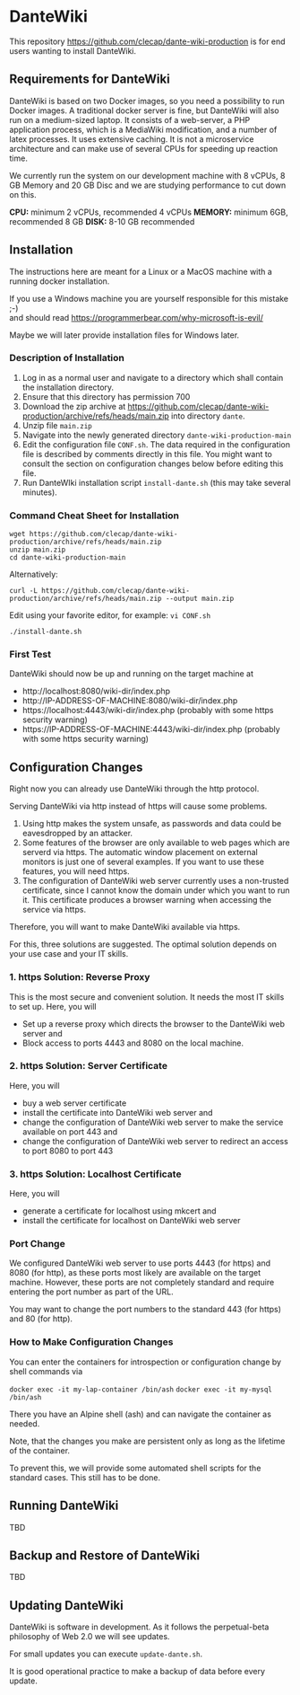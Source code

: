 # DanteWiki

This repository https://github.com/clecap/dante-wiki-production is for end users wanting to install DanteWiki.

## Requirements for DanteWiki

DanteWiki is based on two Docker images, so you need a possibility to run Docker images. A traditional
docker server is fine, but DanteWiki will also run on a medium-sized laptop. It consists of a web-server,
a PHP application process, which is a MediaWiki modification, and a number of latex processes. 
It uses extensive caching. It is not a microservice architecture and can make use of several CPUs
for speeding up reaction time.

We currently run the system on our development machine with 8 vCPUs, 8 GB Memory and 20 GB Disc and we are
studying performance to cut down on this.

**CPU:**  minimum 2 vCPUs, recommended 4 vCPUs
**MEMORY:** minimum 6GB, recommended 8 GB
**DISK:** 8-10 GB recommended

## Installation

The instructions here are meant for a Linux or a MacOS machine with a running docker installation.

If you use a Windows machine you are yourself responsible for this mistake ;-)  
and should read https://programmerbear.com/why-microsoft-is-evil/ 

Maybe we will later provide installation files for Windows later.

### Description of Installation

1. Log in as a normal user and navigate to a directory which shall contain the installation directory.
2. Ensure that this directory has permission 700
3. Download the zip archive at https://github.com/clecap/dante-wiki-production/archive/refs/heads/main.zip into directory `dante`.
4. Unzip file `main.zip`
5. Navigate into the newly generated directory `dante-wiki-production-main`
6. Edit the configuration file `CONF.sh`. The data required in the configuration file is described by comments directly in this file. 
You might want to consult the section on configuration changes below before editing this file.
7. Run DanteWIki installation script `install-dante.sh` (this may take several minutes).

### Command Cheat Sheet for Installation

```
wget https://github.com/clecap/dante-wiki-production/archive/refs/heads/main.zip
unzip main.zip
cd dante-wiki-production-main
```

Alternatively:
```
curl -L https://github.com/clecap/dante-wiki-production/archive/refs/heads/main.zip --output main.zip
```

Edit using your favorite editor, for example: ```vi CONF.sh                                   ```

```./install-dante.sh```

### First Test

DanteWiki should now be up and running on the target machine at 

* http://localhost:8080/wiki-dir/index.php
* http://IP-ADDRESS-OF-MACHINE:8080/wiki-dir/index.php
* https://localhost:4443/wiki-dir/index.php (probably with some https security warning)
* https://IP-ADDRESS-OF-MACHINE:4443/wiki-dir/index.php (probably with some https security warning)

## Configuration Changes

Right now you can already use DanteWiki through the http protocol. 

Serving DanteWiki via http instead of https will cause some problems. 

1. Using http makes the system unsafe, as passwords and data could be eavesdropped by an attacker. 
2. Some features of the browser are only available to web pages which are serverd via https. 
  The automatic window placement on external monitors is just one of several examples.
  If you want to use these features, you will need https.
3. The configuration of DanteWiki web server currently uses a non-trusted certificate, since I cannot know
the domain under which you want to run it. This certificate produces a browser warning when accessing the service via https.

Therefore, you will want to make DanteWiki available via https. 

For this, three solutions are suggested. The optimal solution depends on your use case and your IT skills.

### 1. https Solution: Reverse Proxy

This is the most secure and convenient solution. It needs the most IT skills to set up.
Here, you will
* Set up a reverse proxy which directs the browser to the DanteWiki web server and
* Block access to ports 4443 and 8080 on the local machine.

### 2. https Solution: Server Certificate

Here, you will
* buy a web server certificate
* install the certificate into DanteWiki web server and
* change the configuration of DanteWiki web server to make the service available on port 443 and
* change the configuration of DanteWiki web server to redirect an access to port 8080 to port 443

### 3. https Solution: Localhost Certificate

Here, you will
* generate a certificate for localhost using mkcert and
* install the certificate for localhost on DanteWiki web server

### Port Change

We configured DanteWiki web server to use ports 4443 (for https) and 8080 (for http), as these ports most likely are
available on the target machine. However, these ports are not completely standard and require entering the port
number as part of the URL.

You may want to change the port numbers to the standard 443 (for https) and 80 (for http).

### How to Make Configuration Changes

You can enter the containers for introspection or configuration change by shell commands via

`docker exec -it my-lap-container /bin/ash`
`docker exec -it my-mysql /bin/ash`

There you have an Alpine shell (ash) and can navigate the container as needed.

Note, that the changes you make are persistent only as long as the lifetime of the container.

To prevent this, we will provide some automated shell scripts for the standard cases. This still has to be done.


## Running DanteWiki

TBD


## Backup and Restore of DanteWiki

TBD

## Updating DanteWiki

DanteWiki is software in development. As it follows the perpetual-beta philosophy of Web 2.0 we will see updates.

For small updates you can execute `update-dante.sh`. 

It is good operational practice to make a backup of data before every update.
